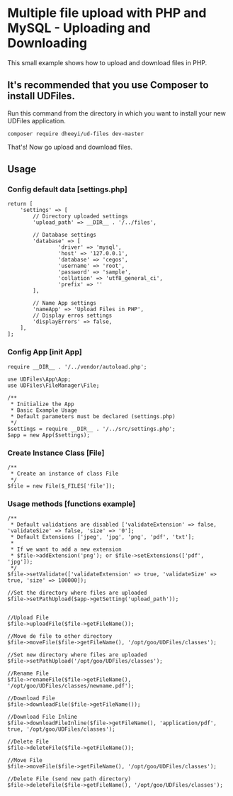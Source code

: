 # Multiple file upload with PHP and MySQL - Uploading and Downloading

This small example shows how to upload and download files in PHP.

## It's recommended that you use Composer to install UDFiles.

Run this command from the directory in which you want to install your new UDFiles application.

    composer require dheeyi/ud-files dev-master

That's! Now go upload and download files.

## Usage
### Config default data [settings.php]
        
    return [
        'settings' => [
            // Directory uploaded settings
            'upload_path' => __DIR__ . '/../files',
    
            // Database settings
            'database' => [
                    'driver' => 'mysql',
                    'host' => '127.0.0.1',
                    'database' => 'cegos',
                    'username' => 'root',
                    'password' => 'sample',
                    'collation' => 'utf8_general_ci',
                    'prefix' => ''
            ],
    
            // Name App settings
            'nameApp' => 'Upload Files in PHP',
            // Display erros settings
            'displayErrors' => false,
        ],
    ];

### Config App [init App]
    require __DIR__ . '/../vendor/autoload.php';
    
    use UDFiles\App\App;
    use UDFiles\FileManager\File;
    
    /**
     * Initialize the App
     * Basic Example Usage
     * Default parameters must be declared (settings.php)
     */
    $settings = require __DIR__ . '/../src/settings.php';
    $app = new App($settings);
    
### Create Instance Class [File]
    /**
     * Create an instance of class File
     */
    $file = new File($_FILES['file']);

### Usage methods [functions example]
    /**
     * Default validations are disabled ['validateExtension' => false, 'validateSize' => false, 'size' => '0'];
     * Default Extensions ['jpeg', 'jpg', 'png', 'pdf', 'txt'];
     *
     * If we want to add a new extension
     * $file->addExtension('png'); or $file->setExtensions(['pdf', 'jpg']);
     */
    $file->setValidate(['validateExtension' => true, 'validateSize' => true, 'size' => 100000]);
    
    //Set the directory where files are uploaded
    $file->setPathUpload($app->getSetting('upload_path'));
    
    
    //Upload File
    $file->uploadFile($file->getFileName());
    
    //Move de file to other directory
    $file->moveFile($file->getFileName(), '/opt/goo/UDFiles/classes');
    
    //Set new directory where files are uploaded
    $file->setPathUpload('/opt/goo/UDFiles/classes');
    
    //Rename File
    $file->renameFile($file->getFileName(), '/opt/goo/UDFiles/classes/newname.pdf');
    
    //Download File
    $file->downloadFile($file->getFileName());
    
    //Download File Inline
    $file->downloadFileInline($file->getFileName(), 'application/pdf', true, '/opt/goo/UDFiles/classes');
    
    //Delete File
    $file->deleteFile($file->getFileName());
    
    //Move File
    $file->moveFile($file->getFileName(), '/opt/goo/UDFiles/classes');
    
    //Delete File (send new path directory)
    $file->deleteFile($file->getFileName(), '/opt/goo/UDFiles/classes');